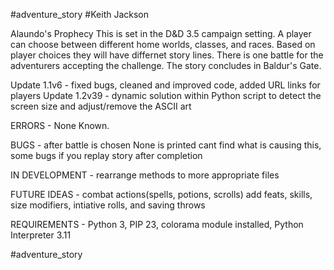 #adventure_story
#Keith Jackson

Alaundo's Prophecy
This is set in the D&D 3.5 campaign setting. A player can choose between different home worlds, classes, and races. Based on player choices they will have differnet story lines. There is one battle for the adventurers accepting the challenge. The story concludes in Baldur's Gate. 

Update 1.1v6 - fixed bugs, cleaned and improved code, added URL links for players
Update 1.2v39 - dynamic solution within Python script to detect the screen size and adjust/remove the ASCII art 

ERRORS - None Known. 

BUGS - after battle is chosen None is printed cant find what is causing this, some bugs if you replay story after completion

IN DEVELOPMENT - rearrange methods to more appropriate files 

FUTURE IDEAS - combat actions(spells, potions, scrolls) add feats, skills, size modifiers, intiative rolls, and saving throws 

REQUIREMENTS - Python 3, PIP 23, colorama module installed, Python Interpreter 3.11

#adventure_story
